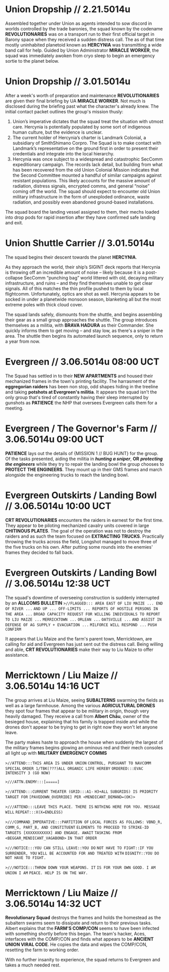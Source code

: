 # Union Dropship // 2.21.5014u
Assembled together under Union as agents intended to sow discord in worlds controlled by the trade baronies, the squad known by the codename **REVOLUTIONARIES** was on a transport run to their first official target in Barony space when they received a sudden distress call. The as of that time mostly uninhabited planetoid known as **HERCYNIA** was transmitting a wide band call for help. Guided by Union Administrator **MIRACLE WORKER**, the squad was immediately awoken from cryo sleep to begin an emergency sortie to the planet below. 

# Union Dropship // 3.01.5014u
After a week's worth of preparation and maintenance **REVOLUTIONARIES** are given their final briefing by UA **MIRACLE WORKER**. Not much is disclosed during the briefing past what the character's already knew. The initial contact packet outlines the group's mission thusly:

1. Union’s imperative dictates that the squad treat the situation with utmost care. Hercynia is potentially populated by some sort of indigenous human culture, but the evidence is unclear.
2. The current holder of Hercynia’s charter is Landmark Colonial, a subsidiary of SmithShimano Corpro. The Squad is to make contact with Landmark’s representative on the ground first in order to present their credentials and integrate into the local hierarchy.
3. Hercynia was once subject to a widespread and catastrophic SecComm expeditionary campaign. The records lack detail, but building from what has been recovered from the old Union Colonial Mission indicates that the Second Committee mounted a handful of similar campaigns against resistant populations. This likely accounts for the massive amount of radiation, distress signals, encrypted comms, and general “noise” coming off the world. The squad should expect to encounter old Union military infrastructure in the form of unexploded ordinance, waste radiation, and possibly even abandoned ground-based installations.

The squad board the landing vessel assigned to them, their mechs loaded into drop pods for rapid insertion after they have confirmed safe landing and exit.

# Union Shuttle Carrier // 3.01.5014u
The squad begins their descent towards the planet **HERCYNIA**.

As they approach the world, their ship’s SIGINT deck reports that Hercynia is throwing off an incredible amount of noise – likely because it is a post-collapse SecComm “punching bag” world littered with old, decaying military infrastructure, and ruins – and they find themselves unable to get clear signals. All of this matches the thin profile pushed to them by local flightcomm. Unfortunately, optics are shot as well. Hercynia appears to be socked in under a planetwide monsoon season, blanketing all but the most extreme poles with thick cloud cover.

The squad lands safely, dismounts from the shuttle, and begins assembling their gear as a small group approaches the shuttle. The group introduces themselves as a militia, with **BRAVA HADURA** as their Commander. She quickly informs them to get moving – and stay low, as there's a sniper in the area. The shuttle then begins its automated launch sequence, only to return a year from now.

# Evergreen // 3.06.5014u 08:00 UCT
The Squad has settled in to their **NEW APARTMENTS** and housed their mechanized frames in the town's printing facility. The harrasment of the **eggregorian raiders** has been non stop, odd shapes hiding in the treeline and taking **potshots at Evergreen's militia**. It appears the squad isn't the only group that's tired of constantly having their sleep interrupted by gunshots as **PATIENCE** the NHP that oversees Evergreen calls them for a meeting.

# Evergreen / The Governor's Farm // 3.06.5014u 09:00 UCT
**PATIENCE** lays out the details of {MISSION 1 // BUG HUNT} for the group. Of the tasks presented, aiding the militia in ***hunting a sniper***, **OR** ***protecting the engineers*** while they try to repair the landing bowl the group chooses to **PROTECT THE ENGINEERS**. They mount up in their GMS frames and march alongside the engineering trucks to reach the landing bowl.

# Evergreen Outskirts / Landing Bowl // 3.06.5014u 10:00 UCT
**CRT REVOLUTIONARIES** encounters the raiders in earnest for the first time. They appear to be piloting mechanized cavalry units covered in large **CHITINOUS PLATES**. The goal of the operation was not to destroy the raiders and as such the team focused on **EXTRACTING TRUCKS**. Practically throwing the trucks across the field, Longshot managed to move three of the five trucks on his own. After putting some rounds into the enemies' frames they decided to fall back.

# Evergreen Outskirts / Landing Bowl // 3.06.5014u 12:38 UCT
The squad's downtime of overseeing construction is suddenly interrupted by an **ALLCOMS BULLETIN**
`>//FLAGGED::: AREA EAST OF LIU MAIZE ... END OF RIVER ...`
`AND UP ... OFF-LIMITS ... REPORTS OF HOSTILE PERSONS IN THE AREA ...`
`BROAD CAPACITY REQUEST FOR WILLING INDIVIDUALS TO REPORT TO LIU MAIZE ...`
`MERRICKTOWN ...`
`ORLEAN ...`
`OATSVILLE ...`
`AND ASSIST IN DEFENSE OF AG SUPPLY + EVACUATION ...`
`MILFORCE WILL RESPOND ...`
`PUSH CONFIRM`

It appears that Liu Maize and the farm's parent town, Merricktown, are calling for aid and Evergreen has just sent out the distress call. Being willing and able, **CRT REVOLUTIONARIES** make their way to Liu Maize to offer assistance.

# Merricktown / Liu Maize // 3.06.5014u 14:16 UCT
The group arrives at Liu Maize, seeing **SUBALTERNS** swarming the fields as well as a large farmhouse. Among the various **AGRICULTURAL DRONES** they spot four frames that appear to be military in origin, though very heavily damaged. They receive a call from **Albert Châu**, owner of the besieged house, explaining that his family is trapped inside and while the drones don't appear to be trying to get in right now they won't let anyone leave.

The party makes haste to approach the house when suddenly the largest of the military frames begins glowing an ominous red and their mech consoles all light up with **MILITARY EMERGENCY COMMS**

`>//ATTEND:::THIS AREA IS UNDER UNION`
`CONTROL, PURSUANT TO NAVCOMM SPECIAL`
`ORDER 1/TBK(???)ALL ORGANIC LIFE HEREBY`
`ORDERED:::EVAC INTENSITY 3 (GO NOW)`

`>///ATTN.ENEMY:::[☠☠☠☠☠]`

`>//ATTEND:::CURRENT THEATER (GRID:::A1-`
`H3+ALL SUBGRIDS) IS PRIORITY TARGET FOR`
`[PAVEDOWN_OVERRIDE] PER <MENDICANT_DEMAND=(OK)>`

`>///ATTEND:::LEAVE THIS PLACE. THERE IS`
`NOTHING HERE FOR YOU. MESSAGE WILL`
`REPEAT:::X(X=ENDLESS)`

`>///COMMAND_IMPERATIVE:::PARTITION OF`
`LOCAL FORCES AS FOLLOWS: VBND_R,`
`COMM_G, PART_B, AND CONSTITUENT`
`ELEMENTS TO PROCEED TO STRIKE-ID`
`TARGETS [XXXXXXXXXXX] AND ENGAGE. AWAIT`
`TASKING FROM <BEGGAR_MENDICANT_VAGABOND>`
`IN THAT ORDER`

`>///NOTICE:::YOU CAN STILL LEAVE::YOU DO`
`NOT HAVE TO FIGHT::IF YOU SURRENDER, YOU`
`WILL BE ACCOUNTED FOR AND TREATED WITH`
`DIGNITY::YOU DO NOT HAVE TO FIGHT.`

`>///NOTICE:::THROW DOWN YOUR WEAPONS. IT`
`IS FOR YOUR OWN GOOD. I AM UNION I AM`
`PEACE. HELP IS ON THE WAY.`

# Merricktown / Liu Maize // 3.06.5014u 14:32 UCT
**Revolutionary Squad** destroys the frames and holds the homestead as the subaltern swarms seem to dissipate and return to their previous tasks. Albert explains that the **FARM'S COMP/CON** seems to have been infected with something shortly before this began. The team's hacker, Aces, interfaces with the COMP/CON and finds what appears to be **ANCIENT UNION VIRAL CODE**. He copies the data and wipes the COMP/CON, resetting the farm to working order.

With no further insanity to experience, the squad returns to Evergreen and takes a much needed rest.
